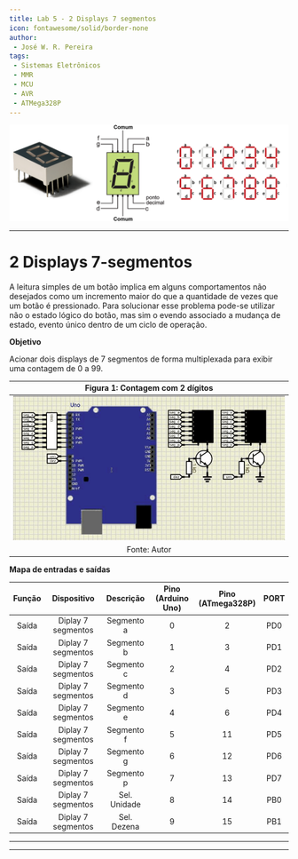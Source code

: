 ```yaml
---
title: Lab 5 - 2 Displays 7 segmentos
icon: fontawesome/solid/border-none
author:
 - José W. R. Pereira
tags:
 - Sistemas Eletrônicos
 - MMR
 - MCU
 - AVR
 - ATMega328P
---
```



<!-- ![atmega328](img/lab0-atmega328p.png) -->
![disp7seg_capa](img/lab04-display7seg_capa.png)

---

# 2 Displays 7-segmentos

A leitura simples de um botão implica em alguns comportamentos não desejados como um incremento maior do que a quantidade de vezes que um botão é pressionado. Para solucionar esse problema pode-se utilizar não o estado lógico do botão, mas sim o evendo associado a mudança de estado, evento único dentro de um ciclo de operação.

**Objetivo**

Acionar dois displays de 7 segmentos de forma multiplexada para exibir uma contagem de 0 a 99.


| Figura 1: Contagem com 2 dígitos            |
|:-------------------------------------------:|
| ![2xdisp7seg](img/lab05-disp7seg-0_99.gif)  |
| Fonte: Autor                                |


**Mapa de entradas e saídas**

| Função | Dispositivo | Descrição | Pino <br> (Arduino Uno) | Pino <br> (ATmega328P) | PORT |
|:------:|:-----------:|:---------:|:-----------------------:|:----------------------:|:----:|
| Saída  | Diplay 7 segmentos | Segmento a   |  0 |  2 | PD0 |
| Saída  | Diplay 7 segmentos | Segmento b   |  1 |  3 | PD1 |
| Saída  | Diplay 7 segmentos | Segmento c   |  2 |  4 | PD2 |
| Saída  | Diplay 7 segmentos | Segmento d   |  3 |  5 | PD3 |
| Saída  | Diplay 7 segmentos | Segmento e   |  4 |  6 | PD4 |
| Saída  | Diplay 7 segmentos | Segmento f   |  5 | 11 | PD5 |
| Saída  | Diplay 7 segmentos | Segmento g   |  6 | 12 | PD6 |
| Saída  | Diplay 7 segmentos | Segmento p   |  7 | 13 | PD7 |
| Saída  | Diplay 7 segmentos | Sel. Unidade |  8 | 14 | PB0 |
| Saída  | Diplay 7 segmentos | Sel. Dezena  |  9 | 15 | PB1 |


---


---
